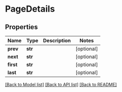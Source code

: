 # PageDetails

## Properties
Name | Type | Description | Notes
------------ | ------------- | ------------- | -------------
**prev** | **str** |  | [optional] 
**next** | **str** |  | [optional] 
**first** | **str** |  | [optional] 
**last** | **str** |  | [optional] 

[[Back to Model list]](../README.md#documentation-for-models) [[Back to API list]](../README.md#documentation-for-api-endpoints) [[Back to README]](../README.md)


